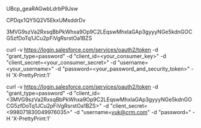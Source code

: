 UBcp_geaRAGwbLdrbP9Jsw

CPDqx1QY5Q2V5EkxUMsddrDv

3MVG9szVa2RxsqBbPkWhxa9Op9C2LEqswMhxlaGAp3gyyyNGe5kdnGOCG5zfDoTq1JCu2pFiVgRsrstOa1BZS

curl -v https://login.salesforce.com/services/oauth2/token -d "grant_type=password" -d "client_id=<your_consumer_key>" -d "client_secret=<your_consumer_secret>" -d "username=<your_username>" -d "password=<your_password_and_security_token>" -H 'X-PrettyPrint:1'

curl -v https://login.salesforce.com/services/oauth2/token -d "grant_type=password" -d "client_id=<3MVG9szVa2RxsqBbPkWhxa9Op9C2LEqswMhxlaGAp3gyyyNGe5kdnGOCG5zfDoTq1JCu2pFiVgRsrstOa1BZS>" -d "client_secret=<998071830049976035>" -d "username=<vuk@crm.com>" -d "password=<Balkan2017CPDqx1QY5Q2V5EkxUMsddrDv>" -H 'X-PrettyPrint:1'
